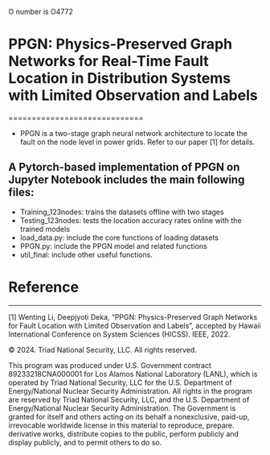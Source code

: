 O number is O4772  
# PPGN: Physics-Preserved Graph Networks for Real-Time Fault Location in Distribution Systems with Limited Observation and Labels
=============================

* PPGN is a two-stage graph neural network architecture to locate the fault on the node level in power grids. Refer to our paper [1] for details.  


## A Pytorch-based implementation of PPGN on Jupyter Notebook includes the main following files:
  
* Training_123nodes: trains the datasets offline with two stages
* Testing_123nodes: tests the location accuracy rates online with the trained models 
* load_data.py: include the core functions of loading datasets
* PPGN.py: include the PPGN model and related functions
* util_final: include other useful functions. 

# Reference
------------------------------

[1] Wenting Li, Deepjyoti Deka, “PPGN: Physics-Preserved Graph Networks for Fault Location with Limited Observation and Labels”, accepted by Hawaii International Conference on System Sciences (HICSS). IEEE, 2022.  

© 2024. Triad National Security, LLC. All rights reserved.

This program was produced under U.S. Government contract 89233218CNA000001 for Los Alamos National Laboratory (LANL), which is operated by Triad National Security, LLC for the U.S. Department of Energy/National Nuclear Security Administration. All rights in the program are reserved by Triad National Security, LLC, and the U.S. Department of Energy/National Nuclear Security Administration. The Government is granted for itself and others acting on its behalf a nonexclusive, paid-up, irrevocable worldwide license in this material to reproduce, prepare. derivative works, distribute copies to the public, perform publicly and display publicly, and to permit others to do so.
 
